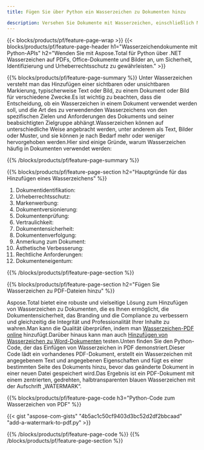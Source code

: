 ```yaml
---
title: Fügen Sie über Python ein Wasserzeichen zu Dokumenten hinzu

description: Versehen Sie Dokumente mit Wasserzeichen, einschließlich Microsoft Word, Excel, PowerPoint, PDF und Bildern, über Ihre Python-Anwendung.Fügen Sie online über die App kostenloses Text- oder Bildwasserzeichen hinzu.
---
```


{{< blocks/products/pf/feature-page-wrap >}}
{{< blocks/products/pf/feature-page-header h1="Wasserzeichendokumente mit Python-APIs" h2="Wenden Sie mit Aspose.Total für Python über .NET Wasserzeichen auf PDFs, Office-Dokumente und Bilder an, um Sicherheit, Identifizierung und Urheberrechtsschutz zu gewährleisten." >}}

{{% blocks/products/pf/feature-page-summary %}}
Unter Wasserzeichen versteht man das Hinzufügen einer sichtbaren oder unsichtbaren Markierung, typischerweise Text oder Bild, zu einem Dokument oder Bild für verschiedene Zwecke.Es ist wichtig zu beachten, dass die Entscheidung, ob ein Wasserzeichen in einem Dokument verwendet werden soll, und die Art des zu verwendenden Wasserzeichens von den spezifischen Zielen und Anforderungen des Dokuments und seiner beabsichtigten Zielgruppe abhängt.Wasserzeichen können auf unterschiedliche Weise angebracht werden, unter anderem als Text, Bilder oder Muster, und sie können je nach Bedarf mehr oder weniger hervorgehoben werden.Hier sind einige Gründe, warum Wasserzeichen häufig in Dokumenten verwendet werden:

{{% /blocks/products/pf/feature-page-summary  %}}

{{% blocks/products/pf/feature-page-section  h2="Hauptgründe für das Hinzufügen eines Wasserzeichens" %}}

1. Dokumentidentifikation:
1. Urheberrechtsschutz:
1. Markenwerbung:
1. Dokumentversionierung:
1. Dokumentenprüfung:
1. Vertraulichkeit:
1. Dokumentensicherheit:
1. Dokumentenverfolgung:
1. Anmerkung zum Dokument:
1. Ästhetische Verbesserung:
1. Rechtliche Anforderungen:
1. Dokumenteneigentum:

{{% /blocks/products/pf/feature-page-section %}}

{{% blocks/products/pf/feature-page-section  h2="Fügen Sie Wasserzeichen zu PDF-Dateien hinzu" %}}

Aspose.Total bietet eine robuste und vielseitige Lösung zum Hinzufügen von Wasserzeichen zu Dokumenten, die es Ihnen ermöglicht, die Dokumentensicherheit, das Branding und die Compliance zu verbessern und gleichzeitig die Integrität und Professionalität Ihrer Inhalte zu wahren.Man kann die Qualität überprüfen, indem man [Wasserzeichen-PDF online](https://products.aspose.com/total/python-net/watermark/pdf/) hinzufügt.Darüber hinaus kann man auch [Hinzufügen von Wasserzeichen zu Word-Dokumenten](https://products.aspose.com/total/python-net/watermark/word/) testen.Unten finden Sie den Python-Code, der das Einfügen von Wasserzeichen in PDF demonstriert.Dieser Code lädt ein vorhandenes PDF-Dokument, erstellt ein Wasserzeichen mit angegebenem Text und angegebenen Eigenschaften und fügt es einer bestimmten Seite des Dokuments hinzu, bevor das geänderte Dokument in einer neuen Datei gespeichert wird.Das Ergebnis ist ein PDF-Dokument mit einem zentrierten, gedrehten, halbtransparenten blauen Wasserzeichen mit der Aufschrift „WATERMARK“.

{{% blocks/products/pf/feature-page-code h3="Python-Code zum Wasserzeichen von PDF" %}}

{{< gist "aspose-com-gists" "4b5ac1c50cf9403d3bc52d2df2bbcaad" "add-a-watermark-to-pdf.py" >}}

{{% /blocks/products/pf/feature-page-code  %}}
{{% /blocks/products/pf/feature-page-section %}}